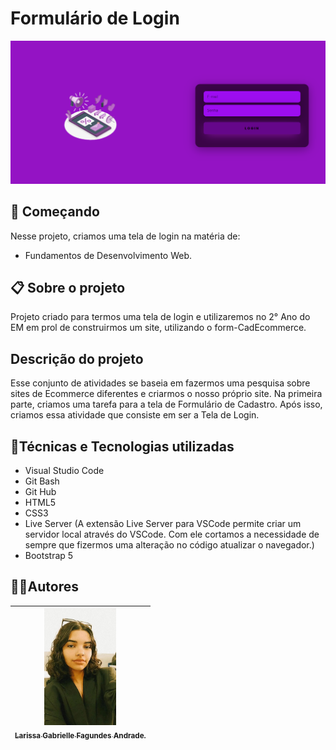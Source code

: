 # Formulário de Login
![](print.png)
## 🚀 Começando
Nesse projeto, criamos uma tela de login na matéria de:
* Fundamentos de Desenvolvimento Web.

## 📋 Sobre o projeto
Projeto criado para termos uma tela de login e utilizaremos no 2° Ano do EM em prol de construirmos um site, utilizando o form-CadEcommerce. 

## Descrição do projeto
Esse conjunto de atividades se baseia em fazermos uma pesquisa sobre sites de Ecommerce diferentes e criarmos o nosso próprio site. Na primeira parte, criamos uma tarefa para a tela de Formulário de Cadastro. Após isso, criamos essa atividade que consiste em ser a Tela de Login.

## 🔨Técnicas e Tecnologias utilizadas
* Visual Studio Code 
* Git Bash
* Git Hub
* HTML5
* CSS3
* Live Server (A extensão Live Server para VSCode permite criar um servidor local através do VSCode. Com ele cortamos a necessidade de sempre que fizermos uma alteração no código atualizar o navegador.)
* Bootstrap 5

## ✍🏻Autores
| [<img loading="eu.jpeg" src="eu.jpeg" width=115><br><sub>Larissa Gabrielle Fagundes Andrade.</sub>](https://github.com/gabriellefagundes) |
| :---: 
